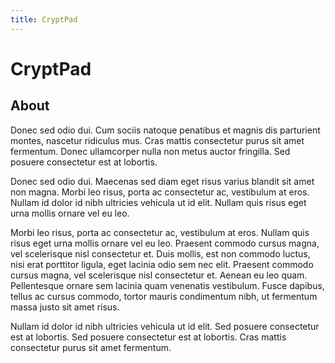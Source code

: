 ```yaml
---
title: CryptPad
---
```


# CryptPad

## About

Donec sed odio dui. Cum sociis natoque penatibus et magnis dis parturient montes, nascetur ridiculus mus. Cras mattis consectetur purus sit amet fermentum. Donec ullamcorper nulla non metus auctor fringilla. Sed posuere consectetur est at lobortis.

Donec sed odio dui. Maecenas sed diam eget risus varius blandit sit amet non magna. Morbi leo risus, porta ac consectetur ac, vestibulum at eros. Nullam id dolor id nibh ultricies vehicula ut id elit. Nullam quis risus eget urna mollis ornare vel eu leo.

Morbi leo risus, porta ac consectetur ac, vestibulum at eros. Nullam quis risus eget urna mollis ornare vel eu leo. Praesent commodo cursus magna, vel scelerisque nisl consectetur et. Duis mollis, est non commodo luctus, nisi erat porttitor ligula, eget lacinia odio sem nec elit. Praesent commodo cursus magna, vel scelerisque nisl consectetur et. Aenean eu leo quam. Pellentesque ornare sem lacinia quam venenatis vestibulum. Fusce dapibus, tellus ac cursus commodo, tortor mauris condimentum nibh, ut fermentum massa justo sit amet risus.

Nullam id dolor id nibh ultricies vehicula ut id elit. Sed posuere consectetur est at lobortis. Sed posuere consectetur est at lobortis. Cras mattis consectetur purus sit amet fermentum.
